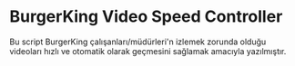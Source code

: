 # BurgerKing Video Speed Controller
Bu script BurgerKing çalışanları/müdürleri'n izlemek zorunda olduğu videoları hızlı ve otomatik olarak geçmesini sağlamak amacıyla yazılmıştır.
